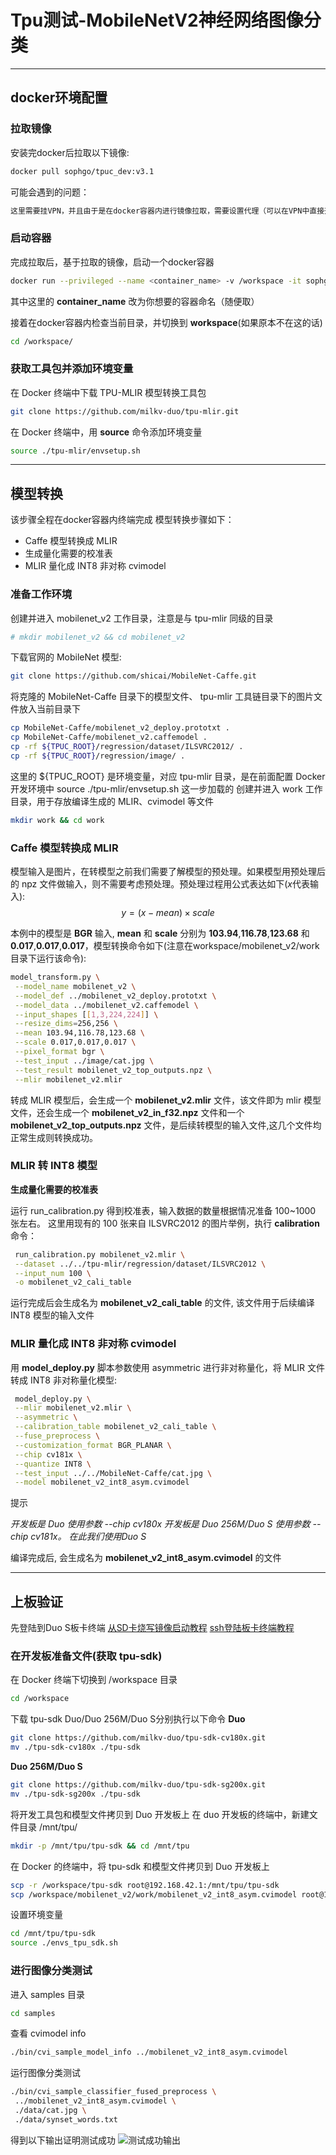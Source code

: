 # Tpu测试-MobileNetV2神经网络图像分类
---
## docker环境配置
### 拉取镜像
安装完docker后拉取以下镜像:
```bash
docker pull sophgo/tpuc_dev:v3.1
```
可能会遇到的问题：
```markdown
这里需要挂VPN，并且由于是在docker容器内进行镜像拉取，需要设置代理（可以在VPN中直接开启TUN模式，如果开启失败，则需要给VPN内核加权限）
```
### 启动容器
完成拉取后，基于拉取的镜像，启动一个docker容器
```bash
docker run --privileged --name <container_name> -v /workspace -it sophgo/tpuc_dev:v3.1
```
其中这里的 **container_name** 改为你想要的容器命名（随便取）

接着在docker容器内检查当前目录，并切换到 **workspace**(如果原本不在这的话)
```bash
cd /workspace/
``` 
### 获取工具包并添加环境变量
在 Docker 终端中下载 TPU-MLIR 模型转换工具包
```bash
git clone https://github.com/milkv-duo/tpu-mlir.git
```
在 Docker 终端中，用 **source** 命令添加环境变量
```bash
source ./tpu-mlir/envsetup.sh
```
---
## 模型转换
该步骤全程在docker容器内终端完成
模型转换步骤如下：

 - Caffe 模型转换成 MLIR
 - 生成量化需要的校准表
 - MLIR 量化成 INT8 非对称 cvimodel

### 准备工作环境
创建并进入 mobilenet_v2 工作目录，注意是与 tpu-mlir 同级的目录
```bash
# mkdir mobilenet_v2 && cd mobilenet_v2
```
下载官网的 MobileNet 模型:
```bash
git clone https://github.com/shicai/MobileNet-Caffe.git
```
将克隆的 MobileNet-Caffe 目录下的模型文件、 tpu-mlir 工具链目录下的图片文件放入当前目录下
```bash
cp MobileNet-Caffe/mobilenet_v2_deploy.prototxt .
cp MobileNet-Caffe/mobilenet_v2.caffemodel .
cp -rf ${TPUC_ROOT}/regression/dataset/ILSVRC2012/ .
cp -rf ${TPUC_ROOT}/regression/image/ .
```
这里的 ${TPUC_ROOT} 是环境变量，对应 tpu-mlir 目录，是在前面配置 Docker 开发环境中 source ./tpu-mlir/envsetup.sh 这一步加载的
创建并进入 work 工作目录，用于存放编译生成的 MLIR、cvimodel 等文件

```bash
mkdir work && cd work
```
   
### Caffe 模型转换成 MLIR
模型输入是图片，在转模型之前我们需要了解模型的预处理。如果模型用预处理后的 npz 文件做输入，则不需要考虑预处理。预处理过程用公式表达如下($x$代表输入): $$ y = (x-mean)\times scale $$

本例中的模型是 **BGR** 输入, **mean** 和 **scale** 分别为 **103.94**,**116.78**,**123.68** 和 **0.017**,**0.017**,**0.017**，模型转换命令如下(注意在workspace/mobilenet_v2/work目录下运行该命令):
```bash
model_transform.py \
 --model_name mobilenet_v2 \
 --model_def ../mobilenet_v2_deploy.prototxt \
 --model_data ../mobilenet_v2.caffemodel \
 --input_shapes [[1,3,224,224]] \
 --resize_dims=256,256 \
 --mean 103.94,116.78,123.68 \
 --scale 0.017,0.017,0.017 \
 --pixel_format bgr \
 --test_input ../image/cat.jpg \
 --test_result mobilenet_v2_top_outputs.npz \
 --mlir mobilenet_v2.mlir
```
转成 MLIR 模型后，会生成一个 **mobilenet_v2.mlir** 文件，该文件即为 mlir 模型文件，还会生成一个 **mobilenet_v2_in_f32.npz** 文件和一个 **mobilenet_v2_top_outputs.npz** 文件，是后续转模型的输入文件,这几个文件均正常生成则转换成功。

### MLIR 转 INT8 模型
**生成量化需要的校准表**

运行 run_calibration.py 得到校准表，输入数据的数量根据情况准备 100~1000 张左右。 这里用现有的 100 张来自 ILSVRC2012 的图片举例，执行 **calibration** 命令：
```bash
 run_calibration.py mobilenet_v2.mlir \
 --dataset ../../tpu-mlir/regression/dataset/ILSVRC2012 \
 --input_num 100 \
 -o mobilenet_v2_cali_table
```
运行完成后会生成名为 **mobilenet_v2_cali_table** 的文件, 该文件用于后续编译 INT8 模型的输入文件

### MLIR 量化成 INT8 非对称 cvimodel

用 **model_deploy.py** 脚本参数使用 asymmetric 进行非对称量化，将 MLIR 文件转成 INT8 非对称量化模型:
```bash
 model_deploy.py \
 --mlir mobilenet_v2.mlir \
 --asymmetric \
 --calibration_table mobilenet_v2_cali_table \
 --fuse_preprocess \
 --customization_format BGR_PLANAR \
 --chip cv181x \
 --quantize INT8 \
 --test_input ../../MobileNet-Caffe/cat.jpg \
 --model mobilenet_v2_int8_asym.cvimodel
```
提示

*开发板是 Duo 使用参数 --chip cv180x* 
*开发板是 Duo 256M/Duo S 使用参数 --chip cv181x。*
*在此我们使用Duo S*

编译完成后, 会生成名为 **mobilenet_v2_int8_asym.cvimodel** 的文件

---
## 上板验证
先登陆到Duo S板卡终端
[从SD卡烧写镜像启动教程](https://milkv.io/zh/docs/duo/getting-started/boot)
[ssh登陆板卡终端教程](https://milkv.io/zh/docs/duo/getting-started/setup)

### 在开发板准备文件(获取 tpu-sdk)
在 Docker 终端下切换到 /workspace 目录
```bash
cd /workspace
```
下载 tpu-sdk Duo/Duo 256M/Duo S分别执行以下命令
**Duo** 
```bash
git clone https://github.com/milkv-duo/tpu-sdk-cv180x.git
mv ./tpu-sdk-cv180x ./tpu-sdk
```
**Duo 256M/Duo S**
```bash
git clone https://github.com/milkv-duo/tpu-sdk-sg200x.git
mv ./tpu-sdk-sg200x ./tpu-sdk
```
将开发工具包和模型文件拷贝到 Duo 开发板上
在 duo 开发板的终端中，新建文件目录 /mnt/tpu/
```bash
mkdir -p /mnt/tpu/tpu-sdk && cd /mnt/tpu
```
在 Docker 的终端中，将 tpu-sdk 和模型文件拷贝到 Duo 开发板上
```bash
scp -r /workspace/tpu-sdk root@192.168.42.1:/mnt/tpu/tpu-sdk
scp /workspace/mobilenet_v2/work/mobilenet_v2_int8_asym.cvimodel root@192.168.42.1:/mnt/tpu/tpu-sdk/
```
设置环境变量
```bash
cd /mnt/tpu/tpu-sdk
source ./envs_tpu_sdk.sh
```

### 进行图像分类测试
进入 samples 目录
```bash
cd samples
```
查看 cvimodel info
```bash
./bin/cvi_sample_model_info ../mobilenet_v2_int8_asym.cvimodel
```
运行图像分类测试
```bash
./bin/cvi_sample_classifier_fused_preprocess \
 ../mobilenet_v2_int8_asym.cvimodel \
 ./data/cat.jpg \
 ./data/synset_words.txt
```

得到以下输出证明测试成功
![测试成功输出](cat-test)

















